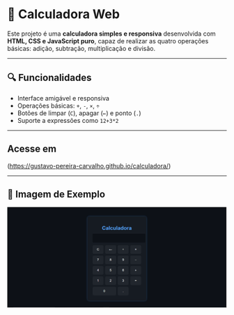 # 🧮 Calculadora Web

Este projeto é uma **calculadora simples e responsiva** desenvolvida com **HTML, CSS e JavaScript puro**, capaz de realizar as quatro operações básicas: adição, subtração, multiplicação e divisão.

---

## 🔍 Funcionalidades

- Interface amigável e responsiva
- Operações básicas: `+`, `-`, `×`, `÷`
- Botões de limpar (`C`), apagar (`←`) e ponto (`.`)
- Suporte a expressões como `12+3*2`

---
## Acesse em
(https://gustavo-pereira-carvalho.github.io/calculadora/)

---

## 📸 Imagem de Exemplo

![Print da Calculadora](./screenshot/calc.png)

